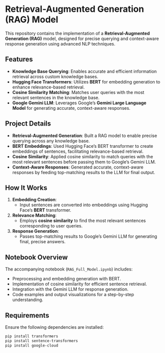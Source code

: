 # Retrieval-Augmented Generation (RAG) Model

This repository contains the implementation of a **Retrieval-Augmented Generation (RAG)** model, designed for precise querying and context-aware response generation using advanced NLP techniques.

## Features

- **Knowledge Base Querying**: Enables accurate and efficient information retrieval across custom knowledge bases.
- **Hugging Face Transformers**: Utilizes **BERT** for embedding generation to enhance relevance-based retrieval.
- **Cosine Similarity Matching**: Matches user queries with the most relevant sentences in the knowledge base.
- **Google Gemini LLM**: Leverages Google’s **Gemini Large Language Model** for generating accurate, context-aware responses.

## Project Details

- **Retrieval-Augmented Generation**: Built a RAG model to enable precise querying across any knowledge base.
- **BERT Embeddings**: Used Hugging Face’s BERT transformer to create embeddings of sentences, facilitating relevance-based retrieval.
- **Cosine Similarity**: Applied cosine similarity to match queries with the most relevant sentences before passing them to Google’s Gemini LLM.
- **Context-Aware Responses**: Generated accurate, context-aware responses by feeding top-matching results to the LLM for final output.

## How It Works

1. **Embedding Creation**:
   - Input sentences are converted into embeddings using Hugging Face’s **BERT** transformer.
2. **Relevance Matching**:
   - Employs **cosine similarity** to find the most relevant sentences corresponding to user queries.
3. **Response Generation**:
   - Passes top-matching results to Google’s Gemini LLM for generating final, precise answers.

## Notebook Overview

The accompanying notebook (`RAG_Full_Model.ipynb`) includes:

- Preprocessing and embedding generation with BERT.
- Implementation of cosine similarity for efficient sentence retrieval.
- Integration with the Gemini LLM for response generation.
- Code examples and output visualizations for a step-by-step understanding.

## Requirements

Ensure the following dependencies are installed:

```bash
pip install transformers
pip install sentence-transformers
pip install google-cloud
